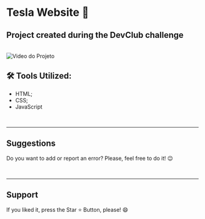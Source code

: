# Tesla Website 🚗

## Project created during the DevClub challenge

<br>

<img src="src/video/tesla-project.gif" alt="Video do Projeto">

<br>

## 🛠️ Tools Utilized:

- HTML;
- CSS;
- JavaScript

<br>
<hr>
<h2> Suggestions </h2>
<p> Do you want to add or report an error? Please, feel free to do it! 😉 </p>

<br>
<hr>
<h2> Support </h2>
<p> If you liked it, press the Star ⭐ Button, please! 😄 </p>

